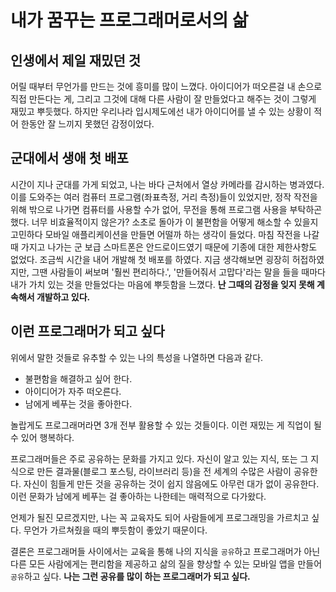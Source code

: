 # 내가 꿈꾸는 프로그래머로서의 삶

## 인생에서 제일 재밌던 것
어릴 때부터 무언가를 만드는 것에 흥미를 많이 느꼈다.
아이디어가 떠오른걸 내 손으로 직접 만든다는 게, 그리고 그것에 대해 다른 사람이 잘 만들었다고 해주는 것이 그렇게 재밌고 뿌듯했다.
하지만 우리나라 입시제도에선 내가 아이디어를 낼 수 있는 상황이 적어 한동안 잘 느끼지 못했던 감정이었다.

## 군대에서 생애 첫 배포
시간이 지나 군대를 가게 되었고, 나는 바다 근처에서 열상 카메라를 감시하는 병과였다.
이를 도와주는 여러 컴퓨터 프로그램(좌표측정, 거리 측정)들이 있었지만, 정작 작전을 위해 밖으로 나가면 컴퓨터를 사용할 수가 없어, 무전을 통해 프로그램 사용을 부탁하곤 했다.
너무 비효율적이지 않은가?
소초로 돌아가 이 불편함을 어떻게 해소할 수 있을지 고민하다 모바일 애플리케이션을 만들면 어떨까 하는 생각이 들었다.
마침 작전을 나갈 때 가지고 나가는 군 보급 스마트폰은 안드로이드였기 때문에 기종에 대한 제한사항도 없었다.
조금씩 시간을 내어 개발해 첫 배포를 하였다.
지금 생각해보면 굉장히 허접하였지만, 그땐 사람들이 써보며 '훨씬 편리하다.', '만들어줘서 고맙다'라는 말을 들을 때마다 내가 가치 있는 것을 만들었다는 마음에 뿌듯함을 느꼈다.
**난 그때의 감정을 잊지 못해 계속해서 개발하고 있다.**

## 이런 프로그래머가 되고 싶다
위에서 말한 것들로 유추할 수 있는 나의 특성을 나열하면 다음과 같다.
- 불편함을 해결하고 싶어 한다.
- 아이디어가 자주 떠오른다.
- 남에게 베푸는 것을 좋아한다.

놀랍게도 프로그래머라면 3개 전부 활용할 수 있는 것들이다. 이런 재밌는 게 직업이 될 수 있어 행복하다.

프로그래머들은 주로 공유하는 문화를 가지고 있다.
자신이 알고 있는 지식, 또는 그 지식으로 만든 결과물(블로그 포스팅, 라이브러리 등)을 전 세계의 수많은 사람이 공유한다. 자신이 힘들게 만든 것을 공유하는 것이 쉽지 않음에도 아무런 대가 없이 공유한다.
이런 문화가 남에게 베푸는 걸 좋아하는 나한테는 매력적으로 다가왔다.

언제가 될진 모르겠지만, 나는 꼭 교육자도 되어 사람들에게 프로그래밍을 가르치고 싶다.
무언가 가르쳐줬을 때의 뿌듯함이 좋았기 때문이다.

결론은 프로그래머들 사이에서는 교육을 통해 나의 지식을 `공유`하고 프로그래머가 아닌 다른 모든 사람에게는 편리함을 제공하고 삶의 질을 향상할 수 있는 모바일 앱을 만들어 `공유`하고 싶다.
**나는 그런 공유를 많이 하는 프로그래머가 되고 싶다.**
